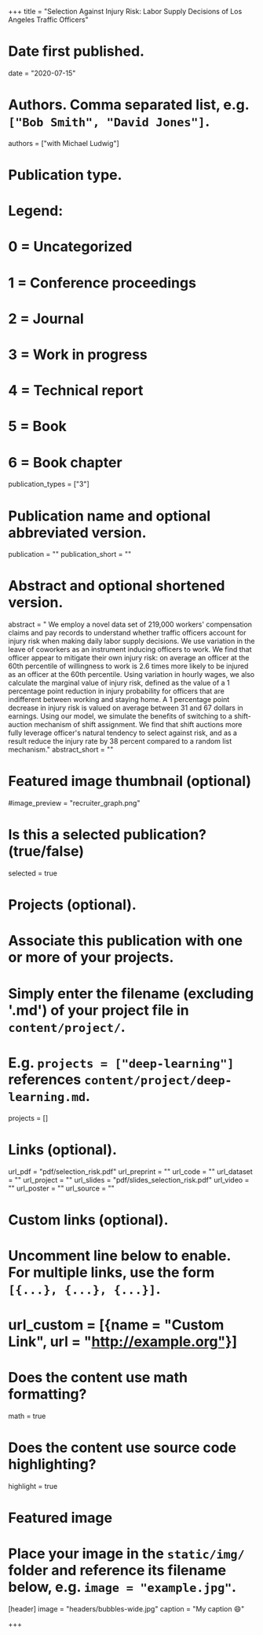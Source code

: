 +++
title = "Selection Against Injury Risk: Labor Supply Decisions of Los Angeles Traffic Officers"

# Date first published.
date = "2020-07-15"

# Authors. Comma separated list, e.g. `["Bob Smith", "David Jones"]`.
authors = ["with Michael Ludwig"]

# Publication type.
# Legend:
# 0 = Uncategorized
# 1 = Conference proceedings
# 2 = Journal
# 3 = Work in progress
# 4 = Technical report
# 5 = Book
# 6 = Book chapter
publication_types = ["3"]

# Publication name and optional abbreviated version.
publication = ""
publication_short = ""

# Abstract and optional shortened version.
abstract = " We employ a novel data set of 219,000 workers' compensation claims and pay records to understand whether traffic officers account for injury risk when making daily labor supply decisions. We use variation in the leave of coworkers as an instrument inducing officers to work. We find that officer appear to mitigate their own injury risk: on average an officer at the 60th percentile of willingness to work is 2.6 times more likely to be injured as an officer at the 60th percentile. Using variation in hourly wages, we also calculate the marginal value of injury risk, defined as the value of a 1 percentage point reduction in injury probability for officers that are indifferent between working and staying home. A 1 percentage point decrease in injury risk is valued on average between 31 and 67 dollars in earnings. Using our model, we simulate the benefits of switching to a shift-auction mechanism of shift assignment. We find that shift auctions more fully leverage officer's natural tendency to select against risk, and as a result reduce the injury rate by 38 percent compared to a random list mechanism."
abstract_short = ""

# Featured image thumbnail (optional)
#image_preview = "recruiter_graph.png"

# Is this a selected publication? (true/false)
selected = true

# Projects (optional).
#   Associate this publication with one or more of your projects.
#   Simply enter the filename (excluding '.md') of your project file in `content/project/`.
#   E.g. `projects = ["deep-learning"]` references `content/project/deep-learning.md`.
projects = []

# Links (optional).

url_pdf = "pdf/selection_risk.pdf"
url_preprint = ""
url_code = ""
url_dataset = ""
url_project = ""
url_slides = "pdf/slides_selection_risk.pdf"
url_video = ""
url_poster = ""
url_source = ""

# Custom links (optional).
#   Uncomment line below to enable. For multiple links, use the form `[{...}, {...}, {...}]`.
# url_custom = [{name = "Custom Link", url = "http://example.org"}]

# Does the content use math formatting?
math = true

# Does the content use source code highlighting?
highlight = true

# Featured image
# Place your image in the `static/img/` folder and reference its filename below, e.g. `image = "example.jpg"`.
[header]
image = "headers/bubbles-wide.jpg"
caption = "My caption 😄"

+++
